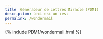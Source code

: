 ```yaml
---
title: Générateur de Lettres Miracle (PDM1)
description: Ceci est un test
permalink: /wondermail
---
```


{% include PDM1/wondermail.html %}
